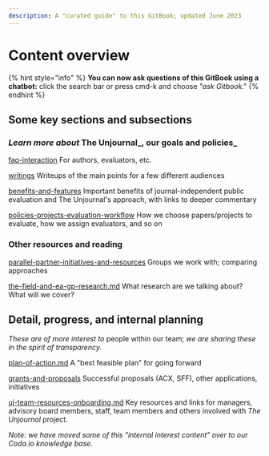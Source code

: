 ```yaml
---
description: A "curated guide" to this GitBook; updated June 2023
---
```


# Content overview

{% hint style="info" %}
**You can now ask questions of this GitBook using a chatbot:** click the search bar or press cmd-k and choose _"ask Gitbook_."
{% endhint %}

## Some key sections and subsections

### _Learn more about_ The Unjournal_, our goals and policies_

[faq-interaction](../faq-interaction/ "mention") For authors, evaluators, etc.

[writings](writings/ "mention") Writeups of the main points for a few different audiences

[benefits-and-features](../benefits-and-features/ "mention") Important benefits of journal-independent public evaluation and The Unjournal's approach, with links to deeper commentary

[policies-projects-evaluation-workflow](../policies-projects-evaluation-workflow/ "mention") How we choose papers/projects to evaluate, how we assign evaluators, and so on

### Other resources and reading

[parallel-partner-initiatives-and-resources](../parallel-partner-initiatives-and-resources/ "mention") Groups we work with; comparing approaches

[the-field-and-ea-gp-research.md](../the-field-and-ea-gp-research.md "mention") What research are we talking about? What will we cover?

## Detail, progress, and internal planning

_These are of more interest to_ people within our team; _we are sharing these in the spirit of transparency._

[plan-of-action.md](plan-of-action.md "mention") A "best feasible plan" for going forward

[grants-and-proposals](../grants-and-proposals/ "mention") Successful proposals (ACX, SFF), other applications, initiatives

[uj-team-resources-onboarding.md](../management-tech-details-discussion/uj-team-resources-onboarding.md "mention") Key resources and links for managers, advisory board members, staff, team members and others involved with _The Unjournal_ project.

_Note: we have moved some of this "internal interest content" over to our Coda.io knowledge base._
